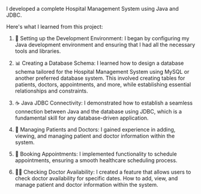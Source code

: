 I developed a complete Hospital Management System using Java and JDBC. 

Here's what I learned from this project:

1. 🔧 Setting up the Development Environment: I began by configuring my Java development environment and ensuring that I had all the necessary tools and libraries.

2. 📊 Creating a Database Schema: I learned how to design a database schema tailored for the Hospital Management System using MySQL or another preferred database system. This involved creating tables for patients, doctors, appointments, and more, while establishing essential relationships and constraints.

3. ☕ Java JDBC Connectivity: I demonstrated how to establish a seamless connection between Java and the database using JDBC, which is a fundamental skill for any database-driven application.

4. 🏥 Managing Patients and Doctors: I gained experience in adding, viewing, and managing patient and doctor information within the system.

5. 📅 Booking Appointments: I implemented functionality to schedule appointments, ensuring a smooth healthcare scheduling process.

6. 🙋‍♂️ Checking Doctor Availability: I created a feature that allows users to check doctor availability for specific dates. How to add, view, and manage patient and doctor information within the system.



